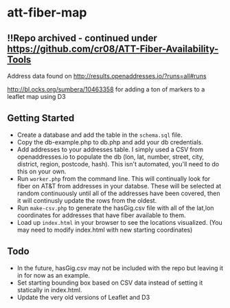 # att-fiber-map

## !!Repo archived - continued under https://github.com/cr08/ATT-Fiber-Availability-Tools

Address data found on http://results.openaddresses.io/?runs=all#runs

http://bl.ocks.org/sumbera/10463358 for adding a ton of markers to a leaflet map using D3

## Getting Started

* Create a database and add the table in the `schema.sql` file.
* Copy the db-example.php to db.php and add your db credentials.
* Add addresses to your addresses table. I simply used a CSV from openaddresses.io to populate the db (lon, lat, number, street, city, district, region, postcode, hash). This isn't automated, you'll need to do this on your own.
* Run `worker.php` from the command line. This will continually look for fiber on AT&T from addresses in your databse. These will be selected at random continuously until all of the addresses have been covered, then it will continusly update the rows from the oldest.
* Run `make-csv.php` to generate the hasGig.csv file with all of the lat,lon coordinates for addresses that have fiber available to them.
* Load up `index.html` in your browser to see the locations visualized. (You may need to modify index.html with new starting coordinates)

## Todo

* In the future, hasGig.csv may not be included with the repo but leaving it in for now as an example.
* Set starting bounding box based on CSV data instead of setting it statically in index.html.
* Update the very old versions of Leaflet and D3
